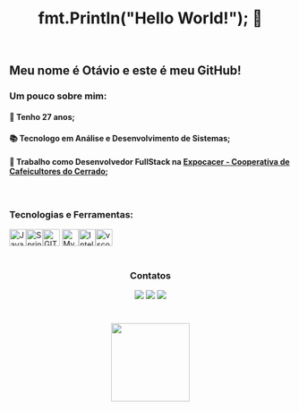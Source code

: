 #  <div align="center"> fmt.Println("Hello World!");  :rocket: </div><br/>

## Meu nome é Otávio e este é meu GitHub!

### Um pouco sobre mim: 

####  :hatching_chick: Tenho 27 anos;
####  :books: Tecnologo em Análise e Desenvolvimento de Sistemas;
####  :office: Trabalho como Desenvolvedor FullStack na [Expocacer - Cooperativa de Cafeicultores do Cerrado](https://expocacer.com.br);
<br/>

### Tecnologias e Ferramentas:
<img src="https://cdn.jsdelivr.net/gh/devicons/devicon/icons/java/java-original.svg" width="30" height="30" title=Java /><img src="https://cdn.jsdelivr.net/gh/devicons/devicon/icons/spring/spring-original.svg" width="30" height="30" title=Spring /><img src="https://cdn.jsdelivr.net/gh/devicons/devicon/icons/git/git-plain.svg" width="30" height="30" title=GIT />
<img src="https://cdn.jsdelivr.net/gh/devicons/devicon/icons/mysql/mysql-original.svg" width="30" height="30" title=MySQL /><img src="https://cdn.jsdelivr.net/gh/devicons/devicon/icons/intellij/intellij-plain.svg" width="30" height="30" title=IntelliJ /><img src="https://cdn.jsdelivr.net/gh/devicons/devicon/icons/vscode/vscode-original.svg" width="30" height="30" title=vscode />
<br/><br/>

### <div align="center">Contatos</div>
<div align="center">
<a href="https://www.linkedin.com/in/otvferreira" target="_blank"><img src="https://img.shields.io/badge/-LinkedIn-%230077B5?style=for-the-badge&logo=linkedin&logoColor=white" target="_blank"></a>  
<a href="https://instagram.com/otvferreira" target="_blank"><img src="https://img.shields.io/badge/-Instagram-%23E4405F?style=for-the-badge&logo=instagram&logoColor=white" target="_blank"></a>
<a href = "mailto:ottvferreira@gmail.com"><img src="https://img.shields.io/badge/Gmail-D14836?style=for-the-badge&logo=gmail&logoColor=white" target="_blank"></a> 
</div>

<h1 align="center">
<div>
<a href="https://github.com/otvferreira">
<img height="140em" src="https://github-readme-stats.vercel.app/api/top-langs/?username=otvferreira&layout=compact&langs_count=7&theme=dark"/>
</div>
<h1 />
          

        
          



<!--
**otvferreira/otvferreira** is a ✨ _special_ ✨ repository because its `README.md` (this file) appears on your GitHub profile.

Here are some ideas to get you started:

- 🔭 I’m currently working on ...
- 🌱 I’m currently learning ...
- 👯 I’m looking to collaborate on ...
- 🤔 I’m looking for help with ...
- 💬 Ask me about ...
- 📫 How to reach me: ...
- 😄 Pronouns: ...
- ⚡ Fun fact: ...
-->
